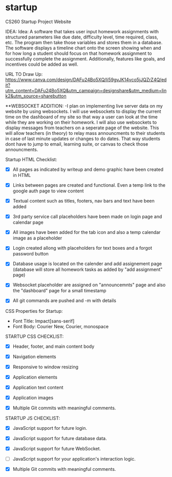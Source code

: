 # startup
CS260 Startup Project Website

IDEA: Idea: A software that takes user input homework assignments with structured parameters like due date, difficulty level, time required, class, etc. The program then take those variables and stores them in a database. The software displays a timeline chart onto the screen showing when and for how long a student should focus on that homework assignment to successfully complete the assignment. Additionally, features like goals, and incentives could be added as well.

URL TO Draw Up: https://www.canva.com/design/DAFu24Bo5XQ/li59gvJK14vco5jJQZrZ4Q/edit?utm_content=DAFu24Bo5XQ&utm_campaign=designshare&utm_medium=link2&utm_source=sharebutton

**WEBSOCKET ADDITION:
-I plan on implementing live server data on my website by using websockets. I will use websockets to display the current time on the dashboard of my site so that way a user
can look at the time while they are working on their homework. I will also use websockets to display messages from teachers on a seperate page of the website. This will allow teachers (in theory) to relay mass announcments to their students in case of last minute updates or changes to do dates. That way students dont have to jump to email, learning suite, or canvas to check those announcments.


Startup HTML Checklist:
- [x] All pages as indicated by writeup and demo graphic have been created in HTML
- [x] Links between pages are created and functional. Even a temp link to the google auth page to view content
- [x] Textual content such as titles, footers, nav bars and text have been added
- [x] 3rd party service call placeholders have been made on login page and calendar page
- [x] All images have been added for the tab icon and also a temp calendar image as a placeholder
- [x] Login created allong with placeholders for text boxes and a forgot password button
- [x] Database usage is located on the calender and add assignement page (database will store all homework tasks as added by "add assignment" page)
- [x] Websocket placeholder are assigned on "announcemnts" page and also the "dashboard" page for a small timestamp
- [x] All git commands are pushed and -m with details


CSS Properties for Startup:
- Font Title: Impact[sans-serif]
- Font Body:  Courier New, Courier, monospace


STARTUP CSS CHECKLIST:
- [x] Header, footer, and main content body
- [x] Navigation elements
- [x] Responsive to window resizing
- [x] Application elements
- [x] Application text content
- [x] Application images
- [x] Multiple Git commits with meaningful comments.


STARTUP JS CHECKLIST:
- [x] JavaScript support for future login.
- [x] JavaScript support for future database data.
- [x] JavaScript support for future WebSocket.
- [ ] JavaScript support for your application's interaction logic.
- [x] Multiple Git commits with meaningful comments.



